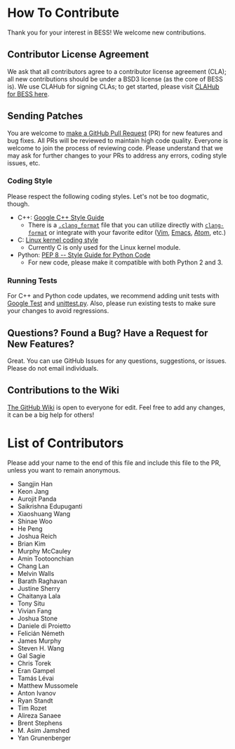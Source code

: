 # How To Contribute
Thank you for your interest in BESS!  We welcome new contributions.

## Contributor License Agreement
We ask that all contributors agree to a contributor license agreement (CLA); all new contributions should be under a BSD3 license (as the core of BESS is).  We use CLAHub for signing CLAs; to get started, please visit [CLAHub for BESS here](https://www.clahub.com/agreements/NetSys/bess).

## Sending Patches
You are welcome to [make a GitHub Pull Request](https://github.com/NetSys/bess/pulls) (PR) for new features and bug fixes.  All PRs will be reviewed to maintain high code quality. Everyone is welcome to join the process of reviewing code. Please understand that we may ask for further changes to your PRs to address any errors, coding style issues, etc.

### Coding Style
Please respect the following coding styles. Let's not be too dogmatic, though.

* C++: [Google C++ Style Guide](https://google.github.io/styleguide/cppguide.html)
  * There is a [`.clang_format`](https://github.com/NetSys/bess/blob/master/core/.clang-format) file that you can utilize directly with [`clang-format`](https://clang.llvm.org/docs/ClangFormat.html) or integrate with your favorite editor ([Vim](https://github.com/rhysd/vim-clang-format), [Emacs](https://llvm.org/svn/llvm-project/cfe/trunk/tools/clang-format/clang-format.el), [Atom](https://atom.io/packages/clang-format), etc.)
* C: [Linux kernel coding style](https://github.com/torvalds/linux/blob/master/Documentation/process/coding-style.rst)
  * Currently C is only used for the Linux kernel module.
* Python: [PEP 8 -- Style Guide for Python Code](https://www.python.org/dev/peps/pep-0008/)
  * For new code, please make it compatible with both Python 2 and 3.

### Running Tests
For C++ and Python code updates, we recommend adding unit tests with [Google Test](https://github.com/google/googletest) and [unittest.py](https://docs.python.org/2/library/unittest.html). Also, please run existing tests to make sure your changes to avoid regressions.

## Questions? Found a Bug? Have a Request for New Features?
Great. You can use GitHub Issues for any questions, suggestions, or issues. Please do not email individuals.

## Contributions to the Wiki
[The GitHub Wiki](https://github.com/NetSys/bess/wiki) is open to everyone for edit. Feel free to add any changes, it can be a big help for others!

# List of Contributors
Please add your name to the end of this file and include this file to the PR, unless you want to remain anonymous.

* Sangjin Han
* Keon Jang
* Aurojit Panda
* Saikrishna Edupuganti
* Xiaoshuang Wang
* Shinae Woo
* He Peng
* Joshua Reich
* Brian Kim
* Murphy McCauley
* Amin Tootoonchian
* Chang Lan
* Melvin Walls
* Barath Raghavan
* Justine Sherry
* Chaitanya Lala
* Tony Situ
* Vivian Fang
* Joshua Stone
* Daniele di Proietto
* Felicián Németh
* James Murphy
* Steven H. Wang
* Gal Sagie
* Chris Torek
* Eran Gampel
* Tamás Lévai
* Matthew Mussomele
* Anton Ivanov
* Ryan Standt
* Tim Rozet
* Alireza Sanaee
* Brent Stephens
* M. Asim Jamshed
* Yan Grunenberger
